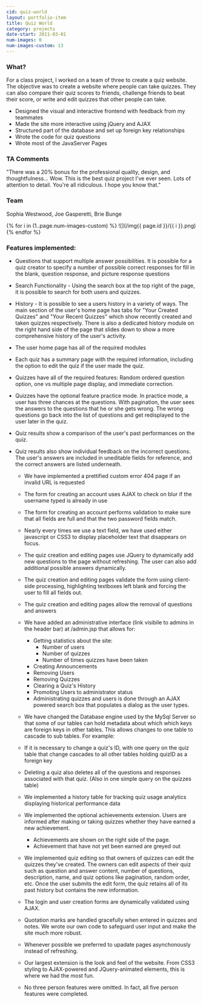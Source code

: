 ```yaml
---
cid: quiz-world
layout: portfolio-item
title: Quiz World
category: projects
date-start: 2011-03-01
num-images: 0
num-images-custom: 13
---
```


### What?

For a class project, I worked on a team of three to create a quiz website. The
objective was to create a website where people can take quizzes. They can also
compare their quiz scores to friends, challenge friends to beat their score, or
write and edit quizzes that other people can take. 

*   Designed the visual and interactive frontend with feedback from my teammates
*   Made the site more interactive using jQuery and AJAX
*   Structured part of the database and set up foreign key relationships
*   Wrote the code for quiz questions
*   Wrote most of the JavaServer Pages

### TA Comments

"There was a 20% bonus for the professional quality, design, and thoughtfulness... 
Wow. This is the best quiz project I've ever seen. Lots of attention to detail. 
You're all ridiculous. I hope you know that." 

### Team

Sophia Westwood, Joe Gasperetti, Brie Bunge


{% for i in (1..page.num-images-custom) %}
 ![](/img{{ page.id }}/{{ i }}.png)
{% endfor %}


### Features implemented: 
*   Questions that support multiple answer possibilities. It is possible for a
    quiz creator to specify a number of possible correct responses for fill in
    the blank, question response, and picture response questions
*   Search Functionality - Using the search box at the top right of the page,
    it is possible to search for both users and quizzes.
*   History - It is possible to see a users history in a variety of ways. The
    main section of the user's home page has tabs for "Your Created Quizzes"
    and "Your Recent Quizzes" which show recently created and taken quizzes
    respectively. There is also a dedicated history module on the right hand
    side of the page that slides down to show a more comprehensive history of
    the user's activity.
*   The user home page has all of the required modules
*   Each quiz has a summary page with the required information, including the
    option to edit the quiz if the user made the quiz.
*   Quizzes have all of the required features: Random ordered question option,
    one vs multiple page display, and immediate correction.
*   Quizzes have the optional feature practice mode. In practice mode, a user
    has three chances at the questions. With pagination, the user sees the
    answers to the questions that he or she gets wrong. The wrong questions go
    back into the list of questions and get redisplayed to the user later in
    the quiz.
*   Quiz results show a comparison of the user's past performances on the quiz.
*   Quiz results also show individual feedback on the incorrect questions. The
    user's answers are included in uneditable fields for reference, and the
    correct answers are listed underneath. 

    *   We have implemented a prettified custom error 404 page if an invalid
    URL is requested
    *   The form for creating an account uses AJAX to check on blur if the
    username typed is already in use
    *   The form for creating an account performs validation to make sure that
    all fields are full and that the two password fields match.
    *   Nearly every times we use a text field, we have used either javascript
    or CSS3 to display placeholder text that disappears on focus.
    *   The quiz creation and editing pages use JQuery to dynamically add new
    questions to the page without refreshing. The user can also add additional
    possible answers dynamically.
    *   The quiz creation and editing pages validate the form using client-side
    processing, highlighting textboxes left blank and forcing the user to fill
    all fields out. 
    *   The quiz creation and editing pages allow the removal of questions and
    answers
    *   We have added an administrative interface (link visibile to admins in
        the header bar) at /admin.jsp that allows for: 

        *   Getting statistics about the site: 
            *   Number of users
            *   Number of quizzes
            *   Number of times quizzes have been taken
        *   Creating Announcements
        *   Removing Users
        *   Removing Quizzes
        *   Clearing a Quiz's History
        *   Promoting Users to administrator status
        *   Administrating quizzes and users is done through an AJAX powered
        search box that populates a dialog as the user types.

    *   We have changed the Database engine used by the MySql Server so that
    some of our tables can hold metadata about which which keys are foreign
    keys in other tables. This allows changes to one table to cascade to sub
    tables. For example: 
      *   If it is necessary to change a quiz's ID, with one query on the quiz
      table that change cascades to all other tables holding quizID as a
      foreign key
      *   Deleting a quiz also deletes all of the questions and responses
associated with that quiz. (Also in one simple query on the quizzes table)
    *   We implemented a history table for tracking quiz usage analytics
    displaying historical performance data
    *   We implemented the optional achievements extension. Users are informed
    after making or taking quizzes whether they have earned a new achievement. 
        *   Achievements are shown on the right side of the page. 
        *   Achievement that have not yet been earned are greyed out
    *   We implemented quiz editing so that owners of quizzes can edit the
    quizzes they've created. The owners can edit aspects of their quiz such as
    question and answer content, number of questions, description, name, and
    quiz options like pagination, random order, etc. Once the user submits the
    edit form, the quiz retains all of its past history but contains the new
    information.
    *   The login and user creation forms are dynamically validated using AJAX.
    *   Quotation marks are handled gracefully when entered in quizzes and
    notes. We wrote our own code to safeguard user input and make the site much
    more robust. 
      *   Whenever possible we preferred to upadate pages asynchonously instead
      of refreshing.
      *   Our largest extension is the look and feel of the website. From CSS3
      styling to AJAX-powered and JQuery-animated elements, this is where we
      had the most fun.
    * No three person features were omitted. In fact, all five person features
    were completed.
